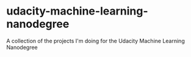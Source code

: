 # udacity-machine-learning-nanodegree
A collection of the projects I'm doing for the Udacity Machine Learning Nanodegree
